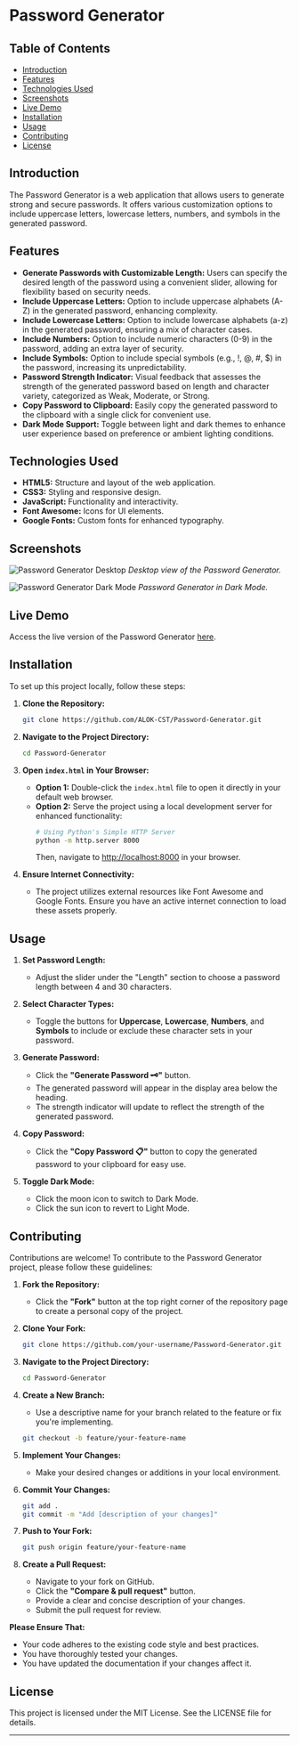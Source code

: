 # Password Generator

## Table of Contents
- [Introduction](#introduction)
- [Features](#features)
- [Technologies Used](#technologies-used)
- [Screenshots](#screenshots)
- [Live Demo](#live-demo)
- [Installation](#installation)
- [Usage](#usage)
- [Contributing](#contributing)
- [License](#license)

## Introduction
The Password Generator is a web application that allows users to generate strong and secure passwords. It offers various customization options to include uppercase letters, lowercase letters, numbers, and symbols in the generated password.

## Features
- **Generate Passwords with Customizable Length:** Users can specify the desired length of the password using a convenient slider, allowing for flexibility based on security needs.
- **Include Uppercase Letters:** Option to include uppercase alphabets (A-Z) in the generated password, enhancing complexity.
- **Include Lowercase Letters:** Option to include lowercase alphabets (a-z) in the generated password, ensuring a mix of character cases.
- **Include Numbers:** Option to include numeric characters (0-9) in the password, adding an extra layer of security.
- **Include Symbols:** Option to include special symbols (e.g., !, @, #, $) in the password, increasing its unpredictability.
- **Password Strength Indicator:** Visual feedback that assesses the strength of the generated password based on length and character variety, categorized as Weak, Moderate, or Strong.
- **Copy Password to Clipboard:** Easily copy the generated password to the clipboard with a single click for convenient use.
- **Dark Mode Support:** Toggle between light and dark themes to enhance user experience based on preference or ambient lighting conditions.

## Technologies Used

- **HTML5:** Structure and layout of the web application.
- **CSS3:** Styling and responsive design.
- **JavaScript:** Functionality and interactivity.
- **Font Awesome:** Icons for UI elements.
- **Google Fonts:** Custom fonts for enhanced typography.

## Screenshots

![Password Generator Desktop](screenshots/desktop.png)
*Desktop view of the Password Generator.*

![Password Generator Dark Mode](screenshots/dark-mode.png)
*Password Generator in Dark Mode.*

## Live Demo

Access the live version of the Password Generator [here](https://your-live-demo-link.com).

## Installation

To set up this project locally, follow these steps:

1. **Clone the Repository:**
    ```bash
    git clone https://github.com/ALOK-CST/Password-Generator.git
    ```
2. **Navigate to the Project Directory:**
    ```bash
    cd Password-Generator
    ```
3. **Open `index.html` in Your Browser:**
    - **Option 1:** Double-click the `index.html` file to open it directly in your default web browser.
    - **Option 2:** Serve the project using a local development server for enhanced functionality:
        ```bash
        # Using Python's Simple HTTP Server
        python -m http.server 8000
        ```
        Then, navigate to [http://localhost:8000](http://localhost:8000) in your browser.
    
4. **Ensure Internet Connectivity:**
    - The project utilizes external resources like Font Awesome and Google Fonts. Ensure you have an active internet connection to load these assets properly.

## Usage

1. **Set Password Length:**
    - Adjust the slider under the "Length" section to choose a password length between 4 and 30 characters.

2. **Select Character Types:**
    - Toggle the buttons for **Uppercase**, **Lowercase**, **Numbers**, and **Symbols** to include or exclude these character sets in your password.

3. **Generate Password:**
    - Click the **"Generate Password 🗝️"** button.
    - The generated password will appear in the display area below the heading.
    - The strength indicator will update to reflect the strength of the generated password.

4. **Copy Password:**
    - Click the **"Copy Password 📋"** button to copy the generated password to your clipboard for easy use.

5. **Toggle Dark Mode:**
    - Click the moon icon to switch to Dark Mode.
    - Click the sun icon to revert to Light Mode.

## Contributing

Contributions are welcome! To contribute to the Password Generator project, please follow these guidelines:

1. **Fork the Repository:**
    - Click the **"Fork"** button at the top right corner of the repository page to create a personal copy of the project.

2. **Clone Your Fork:**
    ```bash
    git clone https://github.com/your-username/Password-Generator.git
    ```
3. **Navigate to the Project Directory:**
    ```bash
    cd Password-Generator
    ```
4. **Create a New Branch:**
    - Use a descriptive name for your branch related to the feature or fix you're implementing.
    ```bash
    git checkout -b feature/your-feature-name
    ```
5. **Implement Your Changes:**
    - Make your desired changes or additions in your local environment.

6. **Commit Your Changes:**
    ```bash
    git add .
    git commit -m "Add [description of your changes]"
    ```

7. **Push to Your Fork:**
    ```bash
    git push origin feature/your-feature-name
    ```

8. **Create a Pull Request:**
    - Navigate to your fork on GitHub.
    - Click the **"Compare & pull request"** button.
    - Provide a clear and concise description of your changes.
    - Submit the pull request for review.

**Please Ensure That:**
- Your code adheres to the existing code style and best practices.
- You have thoroughly tested your changes.
- You have updated the documentation if your changes affect it.

## License

This project is licensed under the MIT License. See the LICENSE file for details.

---
